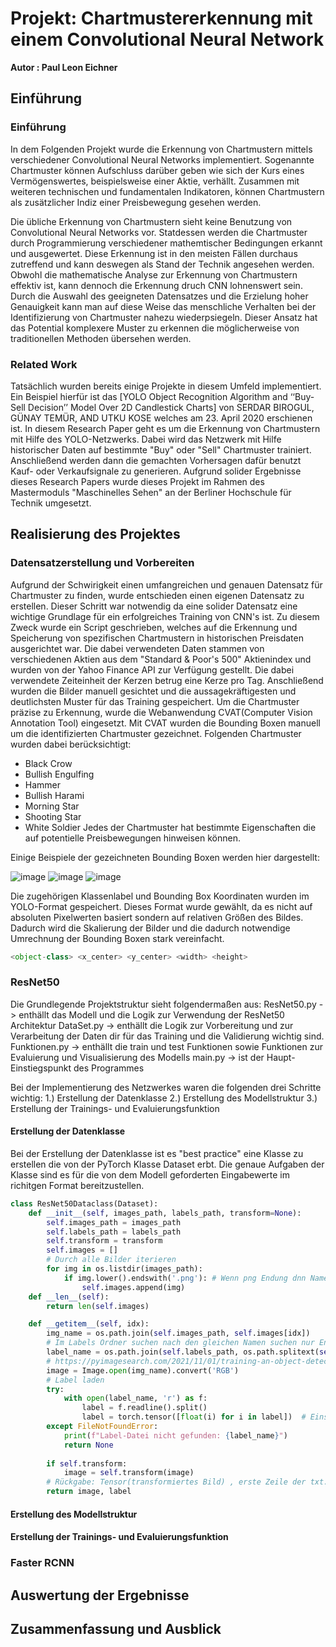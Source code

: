 # Projekt: Chartmustererkennung mit einem Convolutional Neural Network 
**Autor : Paul Leon Eichner**
## Einführung
### Einführung

In dem Folgenden Projekt wurde die Erkennung von Chartmustern mittels verschiedener Convolutional Neural Networks implementiert. 
Sogenannte Chartmuster können Aufschluss darüber geben wie sich der Kurs eines Vermögenswertes, beispielsweise einer Aktie, verhällt. Zusammen mit weiteren technischen und fundamentalen Indikatoren, können Chartmustern als zusätzlicher Indiz einer Preisbewegung gesehen werden.

Die übliche Erkennung von Chartmustern sieht keine Benutzung von Convolutional Neural Networks vor. Statdessen werden die Chartmuster durch Programmierung verschiedener mathemtischer Bedingungen erkannt und ausgewertet. Diese Erkennung ist in den meisten Fällen durchaus zutreffend und kann deswegen als Stand der Technik angesehen werden.
Obwohl die mathematische Analyse zur Erkennung von Chartmustern effektiv ist, kann dennoch die Erkennung druch CNN lohnenswert sein. Durch die Auswahl des geeigneten Datensatzes und die Erzielung hoher Genauigkeit kann man auf diese Weise das menschliche Verhalten bei der Identifizierung von Chartmuster nahezu wiederpsiegeln.
Dieser Ansatz hat das Potential komplexere Muster zu erkennen die möglicherweise von traditionellen Methoden übersehen werden.

### Related Work

Tatsächlich wurden bereits einige Projekte in diesem Umfeld implementiert. Ein Beispiel hierfür ist das
[YOLO Object Recognition Algorithm and ‘‘Buy-Sell Decision’’ Model Over 2D Candlestick Charts] von SERDAR BIROGUL, GÜNAY TEMÜR, AND UTKU KOSE welches am 23. April 2020 erschienen ist. In diesem Research Paper geht es um die Erkennung von Chartmustern mit Hilfe des YOLO-Netzwerks. Dabei wird das Netzwerk mit Hilfe historischer Daten auf bestimmte "Buy" oder "Sell" Chartmuster trainiert. Anschließend werden dann die gemachten Vorhersagen dafür benutzt Kauf- oder Verkaufsignale zu generieren. Aufgrund solider Ergebnisse dieses Research Papers wurde dieses Projekt im Rahmen des Mastermoduls "Maschinelles Sehen" an der Berliner Hochschule für Technik umgesetzt.


## Realisierung des Projektes
### Datensatzerstellung und Vorbereiten
Aufgrund der Schwirigkeit einen umfangreichen und genauen Datensatz für Chartmuster zu finden, wurde entschieden einen eigenen Datensatz zu erstellen. Dieser Schritt war notwendig da eine solider Datensatz eine wichtige Grundlage für ein erfolgreiches Training von CNN's ist. Zu diesem Zweck wurde ein Script geschrieben, welches auf die Erkennung und Speicherung von spezifischen Chartmustern in historischen Preisdaten ausgerichtet war. Die dabei verwendeten Daten stammen von verschiedenen Aktien aus dem "Standard & Poor's 500" Aktienindex und wurden  von der Yahoo Finance API zur Verfügung gestellt. Die dabei verwendete Zeiteinheit der Kerzen betrug eine Kerze pro Tag. 
Anschließend wurden die Bilder manuell gesichtet und die aussagekräftigesten und deutlichsten Muster für das Training gespeichert. 
Um die Chartmuster präzise zu Erkennung, wurde die Webanwendung CVAT(Computer Vision Annotation Tool) eingesetzt. Mit CVAT wurden die Bounding Boxen manuell um die identifizierten Chartmuster gezeichnet.
Folgenden Chartmuster wurden dabei berücksichtigt:
- Black Crow
- Bullish Engulfing
- Hammer
- Bullish Harami
- Morning Star
- Shooting Star
- White Soldier
Jedes der Chartmuster hat bestimmte Eigenschaften die auf potentielle Preisbewegungen hinweisen können.

Einige Beispiele der gezeichneten Bounding Boxen werden hier dargestellt:

![image](https://github.com/pauleichner/MTI-MaschinellesSehen/assets/77249319/e6a92b40-2f04-464e-b1ad-6656bde8c9d4)
![image](https://github.com/pauleichner/MTI-MaschinellesSehen/assets/77249319/48585ffc-79d1-489d-81a2-79e120c646b8)
![image](https://github.com/pauleichner/MTI-MaschinellesSehen/assets/77249319/8c044d57-2e5d-4e10-8746-acc0d96dc607)


Die zugehörigen Klassenlabel und Bounding Box Koordinaten wurden im YOLO-Format gespeichert. Dieses Format wurde gewählt, da es nicht auf absoluten Pixelwerten basiert sondern auf relativen Größen des Bildes. Dadurch wird die Skalierung der Bilder und die dadurch notwendige Umrechnung der Bounding Boxen stark vereinfacht.

```python
<object-class> <x_center> <y_center> <width> <height>
```

### ResNet50

Die Grundlegende Projektstruktur sieht folgendermaßen aus:
ResNet50.py -> enthällt das Modell und die Logik zur Verwendung der ResNet50 Architektur
DataSet.py -> enthällt die Logik zur Vorbereitung und zur Verarbeitung der Daten dir für               das Training und die Validierung wichtig sind.
Funktionen.py -> enthällt die train und test Funktionen sowie Funktionen zur Evaluierung und Visualisierung des Modells
main.py -> ist der Haupt-Einstiegspunkt des Programmes

Bei der Implementierung des Netzwerkes waren die folgenden drei Schritte wichtig: 
1.) Erstellung der Datenklasse 
2.) Erstellung des Modellstruktur 
3.) Erstellung der Trainings- und Evaluierungsfunktion

#### Erstellung der Datenklasse
Bei der Erstellung der Datenklasse ist es "best practice" eine Klasse zu erstellen die von der PyTorch Klasse Dataset erbt. 
Die genaue Aufgaben der Klasse sind es für die von dem Modell geforderten Eingabewerte im richitgen Format bereitzustellen.
```python
class ResNet50Dataclass(Dataset):
    def __init__(self, images_path, labels_path, transform=None):
        self.images_path = images_path
        self.labels_path = labels_path
        self.transform = transform
        self.images = []
        # Durch alle Bilder iterieren
        for img in os.listdir(images_path):
            if img.lower().endswith('.png'): # Wenn png Endung dnn Name des Bildes in die Liste packen
                self.images.append(img)
    def __len__(self):
        return len(self.images)

    def __getitem__(self, idx):
        img_name = os.path.join(self.images_path, self.images[idx])
        # Im Labels Ordner suchen nach den gleichen Namen suchen nur Endung jetzt .txt
        label_name = os.path.join(self.labels_path, os.path.splitext(self.images[idx])[0] + '.txt')
        # https://pyimagesearch.com/2021/11/01/training-an-object-detector-from-scratch-in-pytorch/ -> Konvertierung in RGB wird in jedem Projekt machen
        image = Image.open(img_name).convert('RGB')
        # Label laden
        try:
            with open(label_name, 'r') as f:
                label = f.readline().split()
                label = torch.tensor([float(i) for i in label])  # Einschließlich des Klassenindex
        except FileNotFoundError:
            print(f"Label-Datei nicht gefunden: {label_name}")
            return None
        
        if self.transform:
            image = self.transform(image)
        # Rückgabe: Tensor(transformiertes Bild) , erste Zeile der txt. Datei im Yolo Format -> 1 0.562972 0.357490 0.080479 0.257427
        return image, label
```




#### Erstellung des Modellstruktur 


#### Erstellung der Trainings- und Evaluierungsfunktion



### Faster RCNN



## Auswertung der Ergebnisse


## Zusammenfassung und Ausblick
